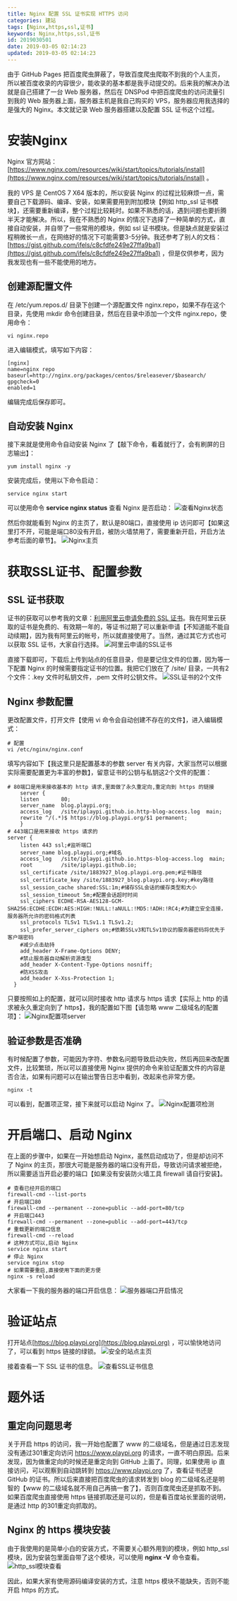```yaml
---
title: Nginx 配置 SSL 证书实现 HTTPS 访问
categories: 建站
tags: [Nginx,https,ssl,证书]
keywords: Nginx,https,ssl,证书
id: 2019030501
date: 2019-03-05 02:14:23
updated: 2019-03-05 02:14:23
---
```



由于 GitHub Pages 把百度爬虫屏蔽了，导致百度爬虫爬取不到我的个人主页，所以被百度收录的内容很少，能收录的基本都是我手动提交的。后来我的解决办法就是自己搭建了一台 Web 服务器，然后在 DNSPod 中把百度爬虫的访问流量引到我的 Web 服务器上面，服务器主机是我自己购买的 VPS，服务器应用我选择的是强大的 Nginx。本文就记录 Web 服务器搭建以及配置 SSL 证书这个过程。


<!-- more -->


# 安装Nginx


Nginx 官方网站：[https://www.nginx.com/resources/wiki/start/topics/tutorials/install](https://www.nginx.com/resources/wiki/start/topics/tutorials/install) 。

我的 VPS 是 CentOS 7 X64 版本的，所以安装 Nginx 的过程比较麻烦一点，需要自己下载源码、编译、安装，如果需要用到附加模块【例如 http_ssl 证书模块】，还需要重新编译，整个过程比较耗时。如果不熟悉的话，遇到问题也要折腾半天才能解决。所以，我在不熟悉的 Nginx 的情况下选择了一种简单的方式，直接自动安装，并自带了一些常用的模块，例如 ssl 证书模块。但是缺点就是安装过程稍微长一点，在网络好的情况下可能需要3-5分钟。我还参考了别人的文档：[https://gist.github.com/ifels/c8cfdfe249e27ffa9ba1](https://gist.github.com/ifels/c8cfdfe249e27ffa9ba1) ，但是仅供参考，因为我发现也有一些不能使用的地方。

## 创建源配置文件

在 /etc/yum.repos.d/ 目录下创建一个源配置文件 nginx.repo，如果不存在这个目录，先使用 mkdir 命令创建目录，然后在目录中添加一个文件 nginx.repo，使用命令：

```
vi nginx.repo
```

进入编辑模式，填写如下内容：

```
[nginx]
name=nginx repo
baseurl=http://nginx.org/packages/centos/$releasever/$basearch/
gpgcheck=0
enabled=1
```

编辑完成后保存即可。

## 自动安装 Nginx

接下来就是使用命令自动安装 Nginx 了【敲下命令，看着就行了，会有刷屏的日志输出】：

```
yum install nginx -y
```

安装完成后，使用以下命令启动：

```
service nginx start
```

可以使用命令 **service nginx status** 查看 Nginx 是否启动：
![查看Nginx状态](https://raw.githubusercontent.com/iplaypi/img-playpi/master/img/old/b7f2e3a3gy1g0tj7nqpidj20pi085jrs.jpg "查看Nginx状态")

然后你就能看到 Nginx 的主页了，默认是80端口，直接使用 ip 访问即可【如果这里打不开，可能是端口80没有开启，被防火墙禁用了，需要重新开启，开启方法参考后面的章节】。
![Nginx主页](https://raw.githubusercontent.com/iplaypi/img-playpi/master/img/old/b7f2e3a3gy1g0tj9c3v7aj20hw075t92.jpg "Nginx主页")


# 获取SSL证书、配置参数

## SSL 证书获取

证书的获取可以参考我的文章：[利用阿里云申请免费的 SSL 证书](https://www.playpi.org/2019030401.html)。我在阿里云获取的证书是免费的、有效期一年的，等证书过期了可以重新申请【不知道能不能自动续期】，因为我有阿里云的帐号，所以就直接使用了。当然，通过其它方式也可以获取 SSL 证书，大家自行选择。
![阿里云申请的SSL证书](https://raw.githubusercontent.com/iplaypi/img-playpi/master/img/old/b7f2e3a3gy1g0tj9zp4g1j21hc0qx0ub.jpg "阿里云申请的SSL证书")

直接下载即可，下载后上传到站点的任意目录，但是要记住文件的位置，因为等一下配置 Nginx 的时候需要指定证书的位置。我把它们放在了 /site/ 目录，一共有2个文件：.key 文件时私钥文件，.pem 文件时公钥文件。
![SSL证书的2个文件](https://raw.githubusercontent.com/iplaypi/img-playpi/master/img/old/b7f2e3a3gy1g0tjanlqz3j20o80dbaav.jpg "SSL证书的2个文件")

## Nginx 参数配置

更改配置文件，打开文件【使用 vi 命令会自动创建不存在的文件】，进入编辑模式：

```
# 配置
vi /etc/nginx/nginx.conf
```

填写内容如下【我这里只是配置基本的参数 server 有关内容，大家当然可以根据实际需要配置更为丰富的参数】，留意证书的公钥与私钥这2个文件的配置：

```
# 80端口是用来接收基本的 http 请求,里面做了永久重定向,重定向到 https 的链接
    server {
    listen       80;
    server_name  blog.playpi.org;
    access_log   /site/iplaypi.github.io.http-blog-access.log  main;
    rewrite ^/(.*)$ https://blog.playpi.org/$1 permanent;
    }
# 443端口是用来接收 https 请求的
server {
    listen 443 ssl;#监听端口
    server_name blog.playpi.org;#域名
    access_log   /site/iplaypi.github.io.https-blog-access.log  main;
    root         /site/iplaypi.github.io;
    ssl_certificate /site/1883927_blog.playpi.org.pem;#证书路径
    ssl_certificate_key /site/1883927_blog.playpi.org.key;#key路径
    ssl_session_cache shared:SSL:1m;#储存SSL会话的缓存类型和大小
    ssl_session_timeout 5m;#配置会话超时时间
    ssl_ciphers ECDHE-RSA-AES128-GCM-SHA256:ECDHE:ECDH:AES:HIGH:!NULL:!aNULL:!MD5:!ADH:!RC4;#为建立安全连接，服务器所允许的密码格式列表
    ssl_protocols TLSv1 TLSv1.1 TLSv1.2;
    ssl_prefer_server_ciphers on;#依赖SSLv3和TLSv1协议的服务器密码将优先于客户端密码
    #减少点击劫持
    add_header X-Frame-Options DENY;
    #禁止服务器自动解析资源类型
    add_header X-Content-Type-Options nosniff;
    #防XSS攻击
    add_header X-Xss-Protection 1;
  }
```

只要按照如上的配置，就可以同时接收 http 请求与 https 请求【实际上 http 的请求被永久重定向到了 https】，我的配置如下图【请忽略 www 二级域名的配置项】：
![Nginx配置项server](https://raw.githubusercontent.com/iplaypi/img-playpi/master/img/old/b7f2e3a3gy1g0tjbahmnzj20rm0kv75t.jpg "Nginx配置项server")

## 验证参数是否准确

有时候配置了参数，可能因为字符、参数名问题导致启动失败，然后再回来改配置文件，比较繁琐，所以可以直接使用 Nginx 提供的命令来验证配置文件的内容是否合法，如果有问题可以在输出警告日志中看到，改起来也非常方便。

```
nginx -t
```

可以看到，配置项正常，接下来就可以启动 Nginx 了。
![Nginx配置项检测](https://raw.githubusercontent.com/iplaypi/img-playpi/master/img/old/b7f2e3a3gy1g0tjbrqeeuj20f603cglj.jpg "Nginx配置项检测")


# 开启端口、启动 Nginx


在上面的步骤中，如果在一开始想启动 Nginx，虽然启动成功了，但是却访问不了 Nginx 的主页，那很大可能是服务器的端口没有开启，导致访问请求被拒绝，所以需要适当开启必要的端口【如果没有安装防火墙工具 firewall 请自行安装】。

```
# 查看已经开启的端口
firewall-cmd --list-ports
# 开启端口80
firewall-cmd --permanent --zone=public --add-port=80/tcp
# 开启端口443
firewall-cmd --permanent --zone=public --add-port=443/tcp
# 重载更新的端口信息 
firewall-cmd --reload
# 这种方式可以,启动 Nginx
service nginx start
# 停止 Nginx
service nginx stop
# 如果需要重启,直接使用下面的更方便
nginx -s reload
```

大家看一下我的服务器的端口开启信息：
![服务器端口开启情况](https://raw.githubusercontent.com/iplaypi/img-playpi/master/img/old/b7f2e3a3gy1g0tjc9ygu2j20bo02s0sl.jpg "服务器端口开启情况")


# 验证站点

打开站点[https://blog.playpi.org](https://blog.playpi.org) ，可以愉快地访问了，可以看到 https 链接的绿锁。
![安全的站点主页](https://raw.githubusercontent.com/iplaypi/img-playpi/master/img/old/b7f2e3a3gy1g0tjcrc2zbj21hk0s6n10.jpg "安全的站点主页")

接着查看一下 SSL 证书的信息。
![查看SSL证书信息](https://raw.githubusercontent.com/iplaypi/img-playpi/master/img/old/b7f2e3a3gy1g0tjd5kowxj20d60i90t0.jpg "查看SSL证书信息")


# 题外话


## 重定向问题思考

关于开启 https 的访问，我一开始也配置了 www 的二级域名，但是通过日志发现没有通过301重定向访问 https://www.playpi.org 的请求，一直不明白原因。后来发现，因为做重定向的时候还是重定向到 GitHub 上面了。同理，如果使用 ip 直接访问，可以观察到自动跳转到 https://www.playpi.org 了，查看证书还是 GitHub 的证书。所以后来直接把百度爬虫的请求转发到 blog 的二级域名还是明智的【www 的二级域名就不用自己再搞一套了】，否则百度爬虫还是抓取不到。如果百度爬虫直接使用 https 链接抓取还是可以的，但是看百度站长里面的说明，是通过 http 的301重定向抓取的。

## Nginx 的 https 模块安装

由于我使用的是简单小白的安装方式，不需要关心额外用到的模块，例如 http_ssl 模块，因为安装包里面自带了这个模块，可以使用 **nginx -V** 命令查看。
![http_ssl模块查看](https://raw.githubusercontent.com/iplaypi/img-playpi/master/img/old/b7f2e3a3gy1g0uj2a8vf6j21gm08smxy.jpg "http_ssl模块查看")

因此，如果大家有使用源码编译安装的方式，注意 https 模块不能缺失，否则不能开启 https 的方式。

